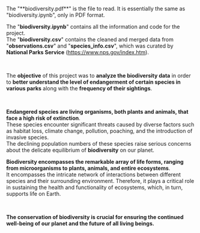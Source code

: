 <br>
The "**biodiversity.pdf**" is the file to read. It is essentially the same as "biodiversity.ipynb", only in PDF format.

The "**biodiversity.ipynb**" contains all the information and code for the project.<br>
The "**biodiversity.csv**" contains the cleaned and merged data from "**observations.csv**" and "**species_info.csv**", which was curated by **National Parks Service** (https://www.nps.gov/index.htm).

<br>

The **objective** of this project was to **analyze the biodiversity data** in order to **better understand the level of endangerment of certain species in various parks** along with the **frequency of their sightings**.

<br>

**Endangered species are living organisms, both plants and animals, that face a high risk of extinction**. 
<br>These species encounter significant threats caused by diverse factors such as habitat loss, climate change, pollution, poaching, and the introduction of invasive species.
<br>The declining population numbers of these species raise serious concerns about the delicate equilibrium of **biodiversity** on our planet.

**Biodiversity encompasses the remarkable array of life forms, ranging from microorganisms to plants, animals, and entire ecosystems**. 
<br>It encompasses the intricate network of interactions between different species and their surrounding environment. Therefore, it plays a critical role in sustaining the health and functionality of ecosystems, which, in turn, supports life on Earth.

<br>

**The conservation of biodiversity is crucial for ensuring the continued well-being of our planet and the future of all living beings.**

<br>
